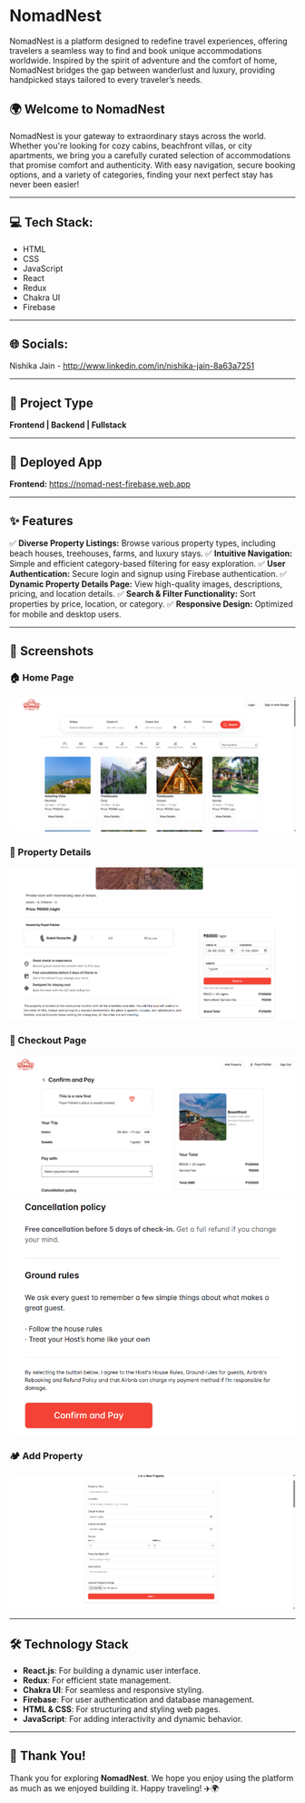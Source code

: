 # NomadNest

NomadNest is a platform designed to redefine travel experiences, offering travelers a seamless way to find and book unique accommodations worldwide. Inspired by the spirit of adventure and the comfort of home, NomadNest bridges the gap between wanderlust and luxury, providing handpicked stays tailored to every traveler’s needs.

## 🌍 Welcome to NomadNest

NomadNest is your gateway to extraordinary stays across the world. Whether you're looking for cozy cabins, beachfront villas, or city apartments, we bring you a carefully curated selection of accommodations that promise comfort and authenticity. With easy navigation, secure booking options, and a variety of categories, finding your next perfect stay has never been easier!

---

## 💻 Tech Stack:
- HTML
- CSS
- JavaScript
- React
- Redux
- Chakra UI
- Firebase

---

## 🌐 Socials:
Nishika Jain - http://www.linkedin.com/in/nishika-jain-8a63a7251

---

## 🚀 Project Type
**Frontend | Backend | Fullstack**

---

## 🔗 Deployed App
**Frontend:** https://nomad-nest-firebase.web.app


---

## ✨ Features
✅ **Diverse Property Listings:** Browse various property types, including beach houses, treehouses, farms, and luxury stays.
✅ **Intuitive Navigation:** Simple and efficient category-based filtering for easy exploration.
✅ **User Authentication:** Secure login and signup using Firebase authentication.
✅ **Dynamic Property Details Page:** View high-quality images, descriptions, pricing, and location details.
✅ **Search & Filter Functionality:** Sort properties by price, location, or category.
✅ **Responsive Design:** Optimized for mobile and desktop users.

---

## 📸 Screenshots
### 🏠 Home Page
![Home Page](src/assets/screenshots/ScreeShot1.png)

### 🏡 Property Details
![Property Details](src/assets/screenshots/ScreeShot2.png)

### 🛒 Checkout Page
![Checkout Page](src/assets/screenshots/ScreeShot3.png)
![Confirm and Pay](src/assets/screenshots/ScreeShot4.png)

### 🏕️ Add Property
![Add Property](src/assets/screenshots/ScreeShot5.png)

---

## 🛠️ Technology Stack
- **React.js**: For building a dynamic user interface.
- **Redux**: For efficient state management.
- **Chakra UI**: For seamless and responsive styling.
- **Firebase**: For user authentication and database management.
- **HTML & CSS**: For structuring and styling web pages.
- **JavaScript**: For adding interactivity and dynamic behavior.

---

## 🙌 Thank You!
Thank you for exploring **NomadNest**. We hope you enjoy using the platform as much as we enjoyed building it. Happy traveling! ✈️🌍

